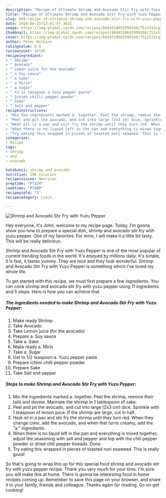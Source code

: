 ```yaml
---
description: "Recipe of Ultimate Shrimp and Avocado Stir Fry with Yuzu Pepper"
title: "Recipe of Ultimate Shrimp and Avocado Stir Fry with Yuzu Pepper"
slug: 969-recipe-of-ultimate-shrimp-and-avocado-stir-fry-with-yuzu-pepper
date: 2020-08-25T13:01:57.362Z
image: https://img-global.cpcdn.com/recipes/6644510692999168/751x532cq70/shrimp-and-avocado-stir-fry-with-yuzu-pepper-recipe-main-photo.jpg
thumbnail: https://img-global.cpcdn.com/recipes/6644510692999168/751x532cq70/shrimp-and-avocado-stir-fry-with-yuzu-pepper-recipe-main-photo.jpg
cover: https://img-global.cpcdn.com/recipes/6644510692999168/751x532cq70/shrimp-and-avocado-stir-fry-with-yuzu-pepper-recipe-main-photo.jpg
author: Peter Wilkins
ratingvalue: 4.9
reviewcount: 34145
recipeingredient:
- " Shrimp"
- " Avocado"
- " Lemon juice for the avocado"
- " a Soy sauce"
- " a Sake"
- " a Mirin"
- " a Sugar"
- " to 12 teaspoon a Yuzu pepper paste"
- " Ichimi chilli pepper powder"
- " Sake"
- " Salt and pepper"
recipeinstructions:
- "Mix the ingredients marked a. together. Peel the shrimp, remove their tails and devein. Marinate the shrimp in 1 tablespoon of sake."
- "Peel and pit the avocado, and cut into large (2x3 cm) dice. Sprinkle with 1 teaspoon of lemon juice. If the shrimp are large, cut in half."
- "Heat oil in a pan and stir fry the shrimp until they turn red. When they change color, add the avocado, and when that turns creamy, add the &#34;a.&#34; ingredients."
- "When there is no liquid left in the pan and everything is mixed together, adjust the seasoning with salt and pepper and top with the chili pepper powder or dried chili pepper threads. Done."
- "Try eating this wrapped in pieces of toasted nori seaweed. This is really good!"
categories:
- Recipe
tags:
- shrimp
- and
- avocado

katakunci: shrimp and avocado 
nutrition: 296 calories
recipecuisine: American
preptime: "PT32M"
cooktime: "PT48M"
recipeyield: "3"
recipecategory: Lunch

---
```



![Shrimp and Avocado Stir Fry with Yuzu Pepper](https://img-global.cpcdn.com/recipes/6644510692999168/751x532cq70/shrimp-and-avocado-stir-fry-with-yuzu-pepper-recipe-main-photo.jpg)

Hey everyone, it's John, welcome to my recipe page. Today, I'm gonna show you how to prepare a special dish, shrimp and avocado stir fry with yuzu pepper. One of my favorites. For mine, I will make it a little bit tasty. This will be really delicious.

Shrimp and Avocado Stir Fry with Yuzu Pepper is one of the most popular of current trending foods in the world. It's enjoyed by millions daily. It's simple, it is fast, it tastes yummy. They are nice and they look wonderful. Shrimp and Avocado Stir Fry with Yuzu Pepper is something which I've loved my whole life.




To get started with this recipe, we must first prepare a few ingredients. You can cook shrimp and avocado stir fry with yuzu pepper using 11 ingredients and 5 steps. Here is how you can achieve that.

<!--inarticleads1-->

##### The ingredients needed to make Shrimp and Avocado Stir Fry with Yuzu Pepper:

1. Make ready  Shrimp
1. Take  Avocado
1. Take  Lemon juice (for the avocado)
1. Prepare  a. Soy sauce
1. Take  a. Sake
1. Make ready  a. Mirin
1. Take  a. Sugar
1. Get  to 1/2 teaspoon a. Yuzu pepper paste
1. Prepare  Ichimi chilli pepper powder
1. Prepare  Sake
1. Take  Salt and pepper




<!--inarticleads2-->

##### Steps to make Shrimp and Avocado Stir Fry with Yuzu Pepper:

1. Mix the ingredients marked a. together. Peel the shrimp, remove their tails and devein. Marinate the shrimp in 1 tablespoon of sake.
1. Peel and pit the avocado, and cut into large (2x3 cm) dice. Sprinkle with 1 teaspoon of lemon juice. If the shrimp are large, cut in half.
1. Heat oil in a pan and stir fry the shrimp until they turn red. When they change color, add the avocado, and when that turns creamy, add the &#34;a.&#34; ingredients.
1. When there is no liquid left in the pan and everything is mixed together, adjust the seasoning with salt and pepper and top with the chili pepper powder or dried chili pepper threads. Done.
1. Try eating this wrapped in pieces of toasted nori seaweed. This is really good!




So that's going to wrap this up for this special food shrimp and avocado stir fry with yuzu pepper recipe. Thank you very much for your time. I'm sure you will make this at home. There is gonna be interesting food in home recipes coming up. Remember to save this page on your browser, and share it to your family, friends and colleague. Thanks again for reading. Go on get cooking!
